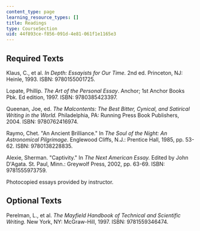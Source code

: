 ```yaml
---
content_type: page
learning_resource_types: []
title: Readings
type: CourseSection
uid: 44f893ce-f856-091d-4e81-061f1e1165e3
---
```


Required Texts
--------------

Klaus, C., et al. _In Depth: Essayists for Our Time._ 2nd ed. Princeton, NJ: Heinle, 1993. ISBN: 9780155001725.

Lopate, Phillip. _The Art of the Personal Essay_. Anchor; 1st Anchor Books Pbk. Ed edition, 1997. ISBN: 9780385423397.

Queenan, Joe, ed. _The Malcontents: The Best Bitter, Cynical, and Satirical Writing in the World._ Philadelphia, PA: Running Press Book Publishers, 2004. ISBN: 9780762416974.

Raymo, Chet. "An Ancient Brilliance." In _The Soul of the Night: An Astronomical Pilgrimage_. Englewood Cliffs, N.J.: Prentice Hall, 1985, pp. 53-62. ISBN: 9780138228835.

Alexie, Sherman. "Captivity." In _The Next American Essay._ Edited by John D'Agata. St. Paul, Minn.: Greywolf Press, 2002, pp. 63-69. ISBN: 9781555973759.

Photocopied essays provided by instructor.

Optional Texts
--------------

Perelman, L., et al. _The Mayfield Handbook of Technical and Scientific Writing._ New York, NY: McGraw-Hill, 1997. ISBN: 9781559346474.